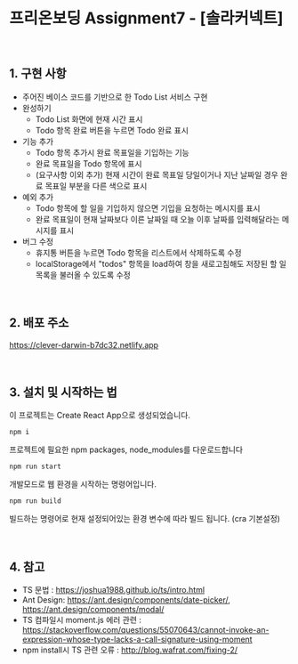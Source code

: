 # 프리온보딩 Assignment7 - [솔라커넥트]

<br>

## 1. 구현 사항
- 주어진 베이스 코드를 기반으로 한 Todo List 서비스 구현
- 완성하기
  - Todo List 화면에 현재 시간 표시
  - Todo 항목 완료 버튼을 누르면 Todo 완료 표시
- 기능 추가
  - Todo 항목 추가시 완료 목표일을 기입하는 기능
  - 완료 목표일을 Todo 항목에 표시
  - (요구사항 이외 추가) 현재 시간이 완료 목표일 당일이거나 지난 날짜일 경우 완료 목표일 부분을 다른 색으로 표시 
- 예외 추가
  - Todo 항목에 할 일을 기입하지 않으면 기입을 요청하는 메시지를 표시
  - 완료 목표일이 현재 날짜보다 이른 날짜일 때 오늘 이후 날짜를 입력해달라는 메시지를 표시
- 버그 수정
  - 휴지통 버튼을 누르면 Todo 항목을 리스트에서 삭제하도록 수정
  - localStorage에서 "todos" 항목을 load하여 창을 새로고침해도 저장된 할 일 목록을 불러올 수 있도록 수정

<br>

## 2. 배포 주소
https://clever-darwin-b7dc32.netlify.app

<br>

## 3. 설치 및 시작하는 법
이 프로젝트는 Create React App으로 생성되었습니다.
```
npm i
```
프로젝트에 필요한 npm packages, node_modules를 다운로드합니다
```
npm run start
```
개발모드로 웹 환경을 시작하는 명령어입니다.
```
npm run build
```
빌드하는 명령어로 현재 설정되어있는 환경 변수에 따라 빌드 됩니다. (cra 기본설정)

<br>

## 4. 참고
- TS 문법 : https://joshua1988.github.io/ts/intro.html
- Ant Design: https://ant.design/components/date-picker/, https://ant.design/components/modal/
- TS 컴파일시 moment.js 에러 관련 : https://stackoverflow.com/questions/55070643/cannot-invoke-an-expression-whose-type-lacks-a-call-signature-using-moment 
- npm install시 TS 관련 오류 : http://blog.wafrat.com/fixing-2/
